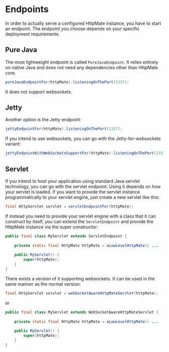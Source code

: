 # Endpoints
In order to actually serve a configured HttpMate instance, you have to start an endpoint. The endpoint you choose
depends on your specific deployment requirements.
## Pure Java
The most lightweight endpoint is called `PureJavaEndpoint`. It relies entirely on native Java and does not need any dependencies
other than HttpMate core.
```java
pureJavaEndpointFor(httpMate).listeningOnThePort(1337);
```
It does not support websockets.
## Jetty
Another option is the Jetty endpoint:
```java
jettyEndpointFor(httpMate).listeningOnThePort(1337);
```
If you intend to use websockets, you can go with the Jetty-for-websockets variant:
```java
jettyEndpointWithWebSocketsSupportFor(httpMate).listeningOnThePort(1337);
```
## Servlet
If you intend to host your application using standard Java servlet technology, you can go with the servlet endpoint.
Using it depends on how your servlet is loaded.
If you want to provide the servlet instance programmatically to your servlet engine, just create a new servlet like this:
```java
final HttpServlet servlet = servletEndpointFor(httpMate);
```

If instead you need to provide your servlet engine with a class that it can construct by itself,
you can extend the `ServletEndpoint` and provide the HttpMate instance via the super constructor:
```java
public final class MyServlet extends ServletEndpoint {
    
    private static final HttpMate httpMate = aLowLevelHttpMate() ...
    
    public MyServlet() {
        super(httpMate);
    }
}
```

There exists a version of it supporting websockets. It can be used in the same manner as the normal version:
```java
final HttpServlet servlet = webSocketAwareHttpMateServlet(httpMate);
```
or
```java
public final class MyServlet extends WebSocketAwareHttpMateServlet {
    
    private static final HttpMate httpMate = aLowLevelHttpMate() ...
    
    public MyServlet() {
        super(httpMate);
    }
}
```